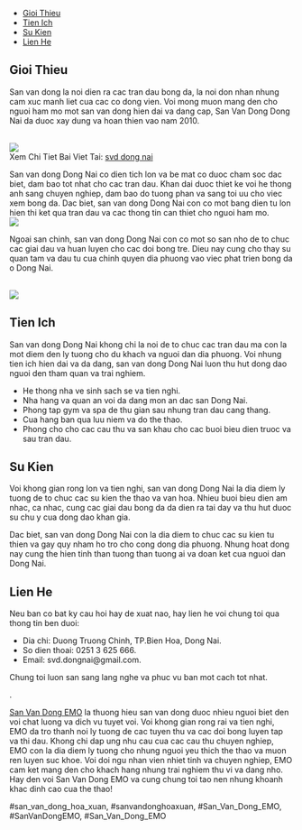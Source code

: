 <nav>
<ul>
<li><a href="#gioi-thieu">Gioi Thieu</a></li>
<li><a href="#tien-ich">Tien Ich</a></li>
<li><a href="#su-kien">Su Kien</a></li>
<li><a href="#lien-he">Lien He</a></li>
</ul>
</nav><main>
<section id="gioi-thieu">
<h2>Gioi Thieu</h2>
<p>San van dong la noi dien ra cac tran dau bong da, la noi don nhan nhung cam xuc manh liet cua cac co dong vien. Voi mong muon mang den cho nguoi ham mo mot san van dong hien dai va dang cap, San Van Dong Dong Nai da duoc xay dung va hoan thien vao nam 2010.</p><br><img src="https://sanbongdepemo.com/wp-content/uploads/2024/12/2.png"></br>
Xem Chi Tiet Bai Viet Tai: <a href="https://sanbongdepemo.com/san-van-dong-dong-nai/">svd dong nai</a>
<p>San van dong Dong Nai co dien tich lon va be mat co duoc cham soc dac biet, dam bao tot nhat cho cac tran dau. Khan dai duoc thiet ke voi he thong anh sang chuyen nghiep, dam bao do tuong phan va sang toi uu cho viec xem bong da. Dac biet, san van dong Dong Nai con co mot bang dien tu lon hien thi ket qua tran dau va cac thong tin can thiet cho nguoi ham mo.<br><img src="https://sanbongdepemo.com/wp-content/uploads/2024/12/san-van-dong-thien-truong.png"></br>
<p>Ngoai san chinh, san van dong Dong Nai con co mot so san nho de to chuc cac giai dau va huan luyen cho cac doi bong tre. Dieu nay cung cho thay su quan tam va dau tu cua chinh quyen dia phuong vao viec phat trien bong da o Dong Nai.</p><br><img src="https://sanbongdepemo.com/wp-content/uploads/2024/12/cropped-Du-an-moi.png"></br>
</section>
<section id="tien-ich">
<h2>Tien Ich</h2>
<p>San van dong Dong Nai khong chi la noi de to chuc cac tran dau ma con la mot diem den ly tuong cho du khach va nguoi dan dia phuong. Voi nhung tien ich hien dai va da dang, san van dong Dong Nai luon thu hut dong dao nguoi den tham quan va trai nghiem.
<ul>
<li>He thong nha ve sinh sach se va tien nghi.</li>
<li>Nha hang va quan an voi da dang mon an dac san Dong Nai.</li>
<li>Phong tap gym va spa de thu gian sau nhung tran dau cang thang.</li>
<li>Cua hang ban qua luu niem va do the thao.</li>
<li>Phong cho cho cac cau thu va san khau cho cac buoi bieu dien truoc va sau tran dau.</li>
</ul>
</section>
<section id="su-kien">
<h2>Su Kien</h2>
<p>Voi khong gian rong lon va tien nghi, san van dong Dong Nai la dia diem ly tuong de to chuc cac su kien the thao va van hoa. Nhieu buoi bieu dien am nhac, ca nhac, cung cac giai dau bong da da dien ra tai day va thu hut duoc su chu y cua dong dao khan gia.</p>
<p>Dac biet, san van dong Dong Nai con la dia diem to chuc cac su kien tu thien va gay quy nham ho tro cho cong dong dia phuong. Nhung hoat dong nay cung the hien tinh than tuong than tuong ai va doan ket cua nguoi dan Dong Nai.
</section>
<section id="lien-he">
<h2>Lien He</h2>
<p>Neu ban co bat ky cau hoi hay de xuat nao, hay lien he voi chung toi qua thong tin ben duoi:</p>
<ul>
<li>Dia chi: Duong Truong Chinh, TP.Bien Hoa, Dong Nai.</li>
<li>So dien thoai: 0251 3 625 666.</li>
<li>Email: svd.dongnai@gmail.com.</li>
</ul>
<p>Chung toi luon san sang lang nghe va phuc vu ban mot cach tot nhat.</p>
</section>
</main><p>. 

<a href="https://sanbongdepemo.com/">San Van Dong EMO</a> la thuong hieu san van dong duoc nhieu nguoi biet den voi chat luong va dich vu tuyet voi. Voi khong gian rong rai va tien nghi, EMO da tro thanh noi ly tuong de cac tuyen thu va cac doi bong luyen tap va thi dau. Khong chi dap ung nhu cau cua cac cau thu chuyen nghiep, EMO con la dia diem ly tuong cho nhung nguoi yeu thich the thao va muon ren luyen suc khoe. Voi doi ngu nhan vien nhiet tinh va chuyen nghiep, EMO cam ket mang den cho khach hang nhung trai nghiem thu vi va dang nho. Hay den voi San Van Dong EMO va cung chung toi tao nen nhung khoanh khac dinh cao cua the thao!</p>
#san_van_dong_hoa_xuan, #sanvandonghoaxuan, #San_Van_Dong_EMO, #SanVanDongEMO, #San_Van_Dong_EMO

